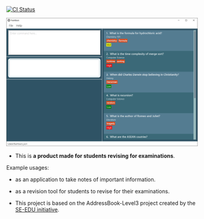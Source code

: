 [![CI Status](https://github.com/se-edu/addressbook-level3/workflows/Java%20CI/badge.svg)](https://github.com/se-edu/addressbook-level3/actions)

![Ui](docs/images/Ui.png)

* This is **a product made for students revising for examinations**.<br>

Example usages:
* as an application to take notes of important information.
* as a revision tool for students to revise for their examinations.

* This project is based on the AddressBook-Level3 project created by the [SE-EDU initiative](https://se-education.org).
